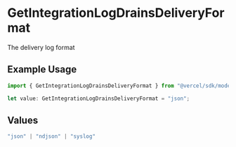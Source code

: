 # GetIntegrationLogDrainsDeliveryFormat

The delivery log format

## Example Usage

```typescript
import { GetIntegrationLogDrainsDeliveryFormat } from "@vercel/sdk/models/getintegrationlogdrainsop.js";

let value: GetIntegrationLogDrainsDeliveryFormat = "json";
```

## Values

```typescript
"json" | "ndjson" | "syslog"
```